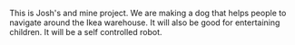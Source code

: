 This is Josh's and mine project. We are making a dog that helps people to navigate around the Ikea warehouse. It will also be good for entertaining children. It will be a self controlled robot.




